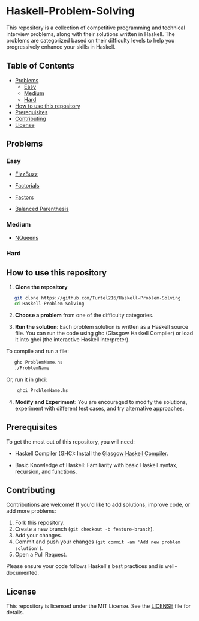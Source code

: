 # Haskell-Problem-Solving

This repository is a collection of competitive programming and technical interview problems, along with their solutions written in Haskell. The problems are categorized based on their difficulty levels to help you progressively enhance your skills in Haskell.

## Table of Contents

- [Problems](#problems)
    * [Easy](#easy)
    * [Medium](#medium)
    * [Hard](#hard)
- [How to use this repository](#howto)
- [Prerequisites](#prerequisites)
- [Contributing](#contributing)
- [License](#license)

<a name="problems">

## Problems

<a name="easy">

### Easy

- [FizzBuzz](https://github.com/Turtel216/Haskell-Problem-Solving/blob/main/EASY/FizzBuzz.hs)

- [Factorials](https://github.com/Turtel216/Haskell-Problem-Solving/blob/main/EASY/Factorials.hs)

- [Factors](https://github.com/Turtel216/Haskell-Problem-Solving/blob/main/EASY/Factors.hs)

- [Balanced Parenthesis](https://github.com/Turtel216/Haskell-Problem-Solving/blob/main/EASY/BalancedParenthesis.hs)

<a name="medium">

### Medium

- [NQueens](https://github.com/Turtel216/Haskell-Problem-Solving/blob/main/MEDIUM/NQueens.hs)

<a name="hard">

### Hard

<a name="howto">

## How to use this repository

1. **Clone the repository**

```bash
   git clone https://github.com/Turtel216/Haskell-Problem-Solving
   cd Haskell-Problem-Solving
```

2. **Choose a problem** from one of the difficulty categories.

3. **Run the solution**: Each problem solution is written as a Haskell source file. You can run the code using ghc (Glasgow Haskell Compiler) or load it into ghci (the interactive Haskell interpreter).

To compile and run a file:

```bash
   ghc ProblemName.hs
   ./ProblemName
```

Or, run it in ghci:

```bash
    ghci ProblemName.hs
```

4. **Modify and Experiment**: You are encouraged to modify the solutions, experiment with different test cases, and try alternative approaches.

<a name="#prerequisites">

## Prerequisites

To get the most out of this repository, you will need:

- Haskell Compiler (GHC): Install the [Glasgow Haskell Compiler](https://www.haskell.org/downloads/).

- Basic Knowledge of Haskell: Familiarity with basic Haskell syntax, recursion, and functions.

<a name="#contributing">

## Contributing

Contributions are welcome! If you'd like to add solutions, improve code, or add more problems:

1. Fork this repository.
2. Create a new branch (```git checkout -b feature-branch```).
3. Add your changes.
4. Commit and push your changes (```git commit -am 'Add new problem solution'```).
5. Open a Pull Request.

Please ensure your code follows Haskell's best practices and is well-documented.

<a name="#license">

## License

This repository is licensed under the MIT License. See the [LICENSE](https://github.com/Turtel216/Haskell-Problem-Solving/blob/main/LICENSE) file for details.

